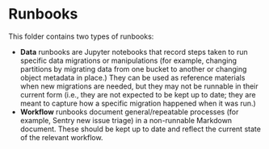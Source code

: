 # Runbooks

This folder contains two types of runbooks:

- **Data** runbooks are Jupyter notebooks that record steps taken to run specific data migrations or manipulations (for example, changing partitions by migrating data from one bucket to another or changing object metadata in place.) They can be used as reference materials when new migrations are needed, but they may not be runnable in their current form (i.e., they are not expected to be kept up to date; they are meant to capture how a specific migration happened when it was run.)
- **Workflow** runbooks document general/repeatable processes (for example, Sentry new issue triage) in a non-runnable Markdown document. These should be kept up to date and reflect the current state of the relevant workflow.
